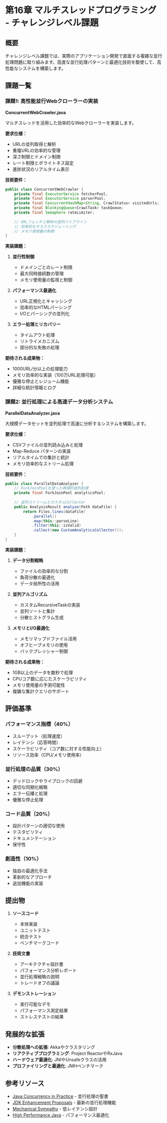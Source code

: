 # 第16章 マルチスレッドプログラミング - チャレンジレベル課題

## 概要
チャレンジレベル課題では、実際のアプリケーション開発で直面する複雑な並行処理問題に取り組みます。高度な並行処理パターンと最適化技術を駆使して、高性能なシステムを構築します。

## 課題一覧

### 課題1: 高性能並行Webクローラーの実装
**ConcurrentWebCrawler.java**

マルチスレッドを活用した効率的なWebクローラーを実装します。

**要求仕様：**
- URLの並列取得と解析
- 重複URLの効率的な管理
- 深さ制限とドメイン制限
- レート制限とポライトネス設定
- 進捗状況のリアルタイム表示

**技術要件：**
```java
public class ConcurrentWebCrawler {
    private final ExecutorService fetcherPool;
    private final ExecutorService parserPool;
    private final ConcurrentHashMap<String, CrawlStatus> visitedUrls;
    private final BlockingQueue<CrawlTask> taskQueue;
    private final Semaphore rateLimiter;
    
    // URLフェッチと解析の並列パイプライン
    // 効率的なタスクスケジューリング
    // メモリ使用量の制御
}
```

**実装課題：**
1. **並行性制御**
   - ドメインごとのレート制限
   - 最大同時接続数の管理
   - メモリ使用量の監視と制御

2. **パフォーマンス最適化**
   - URL正規化とキャッシング
   - 効率的なHTMLパーシング
   - I/Oとパーシングの並列化

3. **エラー処理とリカバリー**
   - タイムアウト処理
   - リトライメカニズム
   - 部分的な失敗の処理

**期待される成果物：**
- 1000URL/分以上の処理能力
- メモリ効率的な実装（100万URL処理可能）
- 優雅な停止とレジューム機能
- 詳細な統計情報とログ

### 課題2: 並行処理による高速データ分析システム
**ParallelDataAnalyzer.java**

大規模データセットを並列処理で高速に分析するシステムを構築します。

**要求仕様：**
- CSVファイルの並列読み込みと処理
- Map-Reduce パターンの実装
- リアルタイムでの集計と統計
- メモリ効率的なストリーム処理

**技術要件：**
```java
public class ParallelDataAnalyzer {
    // ForkJoinPoolを使った再帰的並列処理
    private final ForkJoinPool analyticsPool;
    
    // 並列ストリームとカスタムCollector
    public AnalysisResult analyze(Path dataFile) {
        return Files.lines(dataFile)
            .parallel()
            .map(this::parseLine)
            .filter(this::isValid)
            .collect(new CustomAnalyticsCollector());
    }
}
```

**実装課題：**
1. **データ分割戦略**
   - ファイルの効率的な分割
   - 負荷分散の最適化
   - データ局所性の活用

2. **並列アルゴリズム**
   - カスタムRecursiveTaskの実装
   - 並列ソートと集計
   - 分散ヒストグラム生成

3. **メモリとI/O最適化**
   - メモリマップドファイル活用
   - オフヒープメモリの使用
   - バックプレッシャー制御

**期待される成果物：**
- 1GB以上のデータを数秒で処理
- CPUコア数に応じたスケーラビリティ
- メモリ使用量の予測可能性
- 複雑な集計クエリのサポート

## 評価基準

### パフォーマンス指標（40%）
- スループット（処理速度）
- レイテンシ（応答時間）
- スケーラビリティ（コア数に対する性能向上）
- リソース効率（CPU/メモリ使用率）

### 並行処理の品質（30%）
- デッドロックやライブロックの回避
- 適切な同期化戦略
- エラー伝播と処理
- 優雅な停止処理

### コード品質（20%）
- 設計パターンの適切な使用
- テスタビリティ
- ドキュメンテーション
- 保守性

### 創造性（10%）
- 独自の最適化手法
- 革新的なアプローチ
- 追加機能の実装

## 提出物

1. **ソースコード**
   - 本体実装
   - ユニットテスト
   - 統合テスト
   - ベンチマークコード

2. **技術文書**
   - アーキテクチャ設計書
   - パフォーマンス分析レポート
   - 並行処理戦略の説明
   - トレードオフの議論

3. **デモンストレーション**
   - 実行可能なデモ
   - パフォーマンス測定結果
   - ストレステストの結果

## 発展的な拡張

- **分散処理への拡張**: Akkaやクラスタリング
- **リアクティブプログラミング**: Project ReactorやRxJava
- **ハードウェア最適化**: JNIやUnsafeクラスの活用
- **プロファイリングと最適化**: JMHベンチマーク

## 参考リソース

- [Java Concurrency in Practice](http://jcip.net/) - 並行処理の聖書
- [JDK Enhancement Proposals](https://openjdk.java.net/jeps/) - 最新の並行処理機能
- [Mechanical Sympathy](https://mechanical-sympathy.blogspot.com/) - 低レイテンシ設計
- [High Performance Java](https://www.infoq.com/minibooks/java-high-perf/) - パフォーマンス最適化